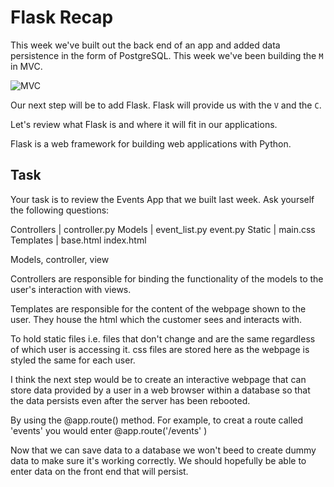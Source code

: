 # Flask Recap

This week we've built out the back end of an app and added data persistence in the form of PostgreSQL. This week we've been building the `M` in MVC.

![MVC](img/mvc.png)

Our next step will be to add Flask. Flask will provide us with the `V` and the `C`.

Let's review what Flask is and where it will fit in our applications.

Flask is a web framework for building web applications with Python. 

## Task

Your task is to review the Events App that we built last week. Ask yourself the following questions:

<!-- 1. What does the directory structure look like?  -->
Controllers | controller.py
Models | event_list.py event.py
Static | main.css
Templates | base.html index.html

<!-- 2. What are the different parts that make up the app? -->
Models, controller, view 


<!-- 3. What are controllers responsible for? -->
Controllers are responsible for binding the functionality of the models to the user's interaction with views.


<!-- 4. What are templates responsible for? -->
Templates are responsible for the content of the webpage shown to the user. They house the html which the customer sees and interacts with. 

<!-- 5. What is the static folder for? -->
To hold static files i.e. files that don't change and are the same regardless of which user is accessing it. css files are stored here as the webpage is styled the same for each user. 

<!-- 5. How do you think we will combine what we've done this week with Flask? -->
I think the next step would be to create an interactive webpage that can store data provided by a user in a web browser within a database so that the data persists even after the server has been rebooted. 

<!-- 6. How do you create a `route` in the controller? -->
By using the @app.route() method. For example, to creat a route called 'events' you would enter @app.route('/events'
)

<!-- 7. The `models/events.py` file acted as some dummy data for our app. This will no longer be necessary. Why is that the case? -->
Now that we can save data to a database we won't beed to create dummy data to make sure it's working correctly. We should hopefully be able to enter data on the front end that will persist. 



